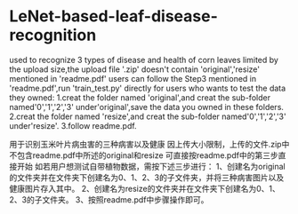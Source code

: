 # LeNet-based-leaf-disease-recognition
used to recognize 3 types of disease and health of corn leaves
limited by the upload size,the upload file '.zip' doesn't contain 'original','resize' mentioned in 'readme.pdf'
users can follow the Step3 mentioned in 'readme.pdf',run 'train_test.py' directly
for users who wants to test the data they owned:
1.creat the folder named 'original',and creat the sub-folder named'0','1','2','3' under'original',save the data you owned in these folders.
2.creat the folder named 'resize',and creat the sub-folder named'0','1','2','3' under'resize'.
3.follow readme.pdf.

用于识别玉米叶片病虫害的三种病害以及健康
因上传大小限制，上传的文件.zip中不包含readme.pdf中所述的original和resize
可直接按readme.pdf中的第三步直接开始
如若用户想测试自带植物数据，需按下述三步进行：
1、创建名为original的文件夹并在文件夹下创建名为0、1、2、3的子文件夹，并将三种病害图片以及健康图片存入其中。
2、创建名为resize的文件夹并在文件夹下创建名为0、1、2、3的子文件夹。
3、按照readme.pdf中步骤操作即可。
